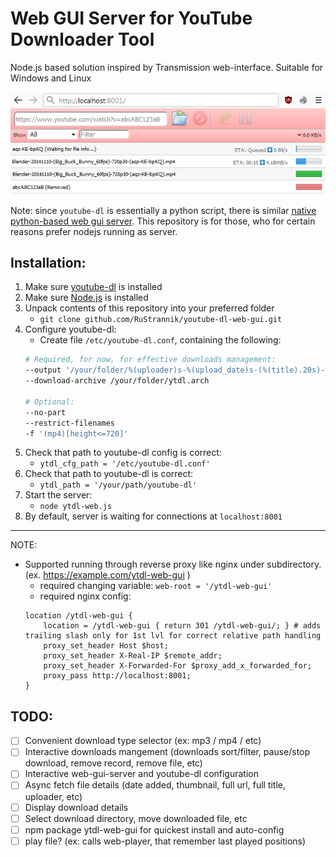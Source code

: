 # Web GUI Server for YouTube Downloader Tool
Node.js based solution inspired by Transmission web-interface. Suitable for Windows and Linux

![sample](sample_screen.png)

Note: since `youtube-dl` is essentially a python script, there is similar [native python-based web gui server](https://github.com/d0u9/youtube-dl-webui). This repository is for those, who for certain reasons prefer nodejs running as server.

## Installation:
1. Make sure [youtube-dl](https://youtube-dl.org) is installed
2. Make sure [Node.js](https://nodejs.org) is installed
3. Unpack contents of this repository into your preferred folder 
	- `git clone github.com/RuStrannik/youtube-dl-web-gui.git`
4. Configure youtube-dl:
 	- Create file `/etc/youtube-dl.conf`, containing the following:
	```bash
	# Required, for now, for effective downloads management:
	--output '/your/folder/%(uploader)s-%(upload_date)s-(%(title).20s)-%(height)dp%(fps)d-(%(id)s).%(ext)s'
	--download-archive /your/folder/ytdl.arch

	# Optional:
	--no-part
	--restrict-filenames
	-f '(mp4)[height<=720]'
	```
5. Check that path to youtube-dl config is correct:
	- `ytdl_cfg_path = '/etc/youtube-dl.conf'` 
6. Check that path to youtube-dl is correct:
	- `ytdl_path = '/your/path/youtube-dl'` 
7. Start the server:
	- `node ytdl-web.js`
8. By default, server is waiting for connections at `localhost:8001`

---
NOTE: 
- Supported running through reverse proxy like nginx under subdirectory. (ex. https://example.com/ytdl-web-gui )
	- required changing variable: `web-root = '/ytdl-web-gui'`
	- required nginx config: 
	```nginx
	location /ytdl-web-gui {
		location = /ytdl-web-gui { return 301 /ytdl-web-gui/; } # adds trailing slash only for 1st lvl for correct relative path handling
		proxy_set_header Host $host;
		proxy_set_header X-Real-IP $remote_addr;
		proxy_set_header X-Forwarded-For $proxy_add_x_forwarded_for;
		proxy_pass http://localhost:8001;
	}
	```


## TODO:
- [ ] Convenient download type selector (ex: mp3 / mp4 / etc)
- [ ] Interactive downloads mangement (downloads sort/filter, pause/stop download, remove record, remove file, etc)
- [ ] Interactive web-gui-server and youtube-dl configuration
- [ ] Async fetch file details (date added, thumbnail, full url, full title, uploader, etc)
- [ ] Display download details
- [ ] Select download directory, move downloaded file, etc
- [ ] npm package ytdl-web-gui for quickest install and auto-config
- [ ] play file? (ex: calls web-player, that remember last played positions)
